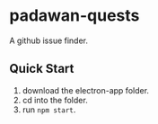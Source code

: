 # padawan-quests
A github issue finder.

## Quick Start

1. download the electron-app folder.
2. cd into the folder.
3. run `npm start`.
